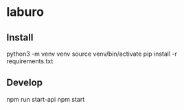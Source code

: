 # laburo

## Install
python3 -m venv venv
source venv/bin/activate
pip install -r requirements.txt

## Develop
npm run start-api
npm start
